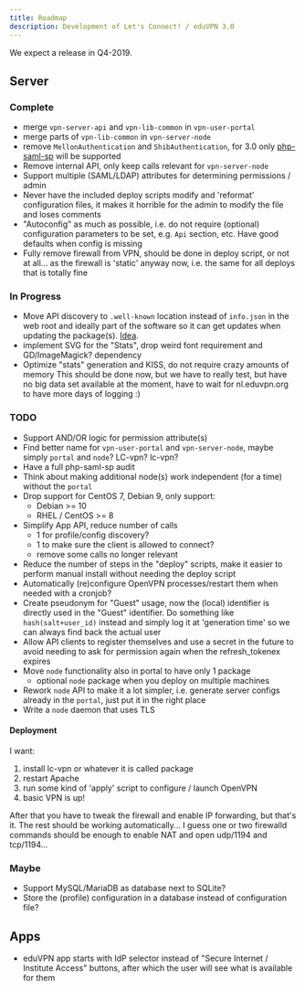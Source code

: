 ```yaml
---
title: Roadmap
description: Development of Let's Connect! / eduVPN 3.0
---
```


We expect a release in Q4-2019.

## Server

### Complete

- merge `vpn-server-api` and `vpn-lib-common` in `vpn-user-portal`
- merge parts of `vpn-lib-common` in `vpn-server-node`
- remove `MellonAuthentication` and `ShibAuthentication`, for 3.0 only 
  [php-saml-sp](https://git.tuxed.net/fkooman/php-saml-sp/) will be supported
- Remove internal API, only keep calls relevant for `vpn-server-node`
- Support multiple (SAML/LDAP) attributes for determining permissions / admin
- Never have the included deploy scripts modify and 'reformat' configuration 
  files, it makes it horrible for the admin to modify the file and loses 
  comments
- "Autoconfig" as much as possible, i.e. do not require (optional) 
  configuration parameters to be set, e.g. `Api` section, etc. Have good 
  defaults when config is missing
- Fully remove firewall from VPN, should be done in deploy script, or not at 
  all... as the firewall is 'static' anyway now, i.e. the same for all deploys
  that is totally fine

### In Progress

- Move API discovery to `.well-known` location instead of `info.json` in the 
  web root and ideally part of the software so it can get updates when updating
  the package(s). 
  [Idea](https://gist.github.com/fkooman/b41271a791be83cb4e9f56b82b4bfb42).
- implement SVG for the "Stats", drop weird font requirement and 
  GD/ImageMagick? dependency
- Optimize "stats" generation and KISS, do not require crazy amounts of memory
  This should be done now, but we have to really test, but have no big data 
  set available at the moment, have to wait for nl.eduvpn.org to have more 
  days of logging :)

### TODO

- Support AND/OR logic for permission attribute(s)
- Find better name for `vpn-user-portal` and `vpn-server-node`, maybe simply
  `portal` and `node`? LC-vpn? lc-vpn? 
- Have a full php-saml-sp audit
- Think about making additional node(s) work independent (for a time) without
  the `portal`
- Drop support for CentOS 7, Debian 9, only support:
  - Debian >= 10 
  - RHEL / CentOS >= 8
- Simplify App API, reduce number of calls
  - 1 for profile/config discovery?
  - 1 to make sure the client is allowed to connect?
  - remove some calls no longer relevant
- Reduce the number of steps in the "deploy" scripts, make it easier to perform
  manual install without needing the deploy script
- Automatically (re)configure OpenVPN processes/restart them when needed with
  a cronjob?
- Create pseudonym for "Guest" usage, now the (local) identifier is directly 
  used in the "Guest" identifier. Do something like `hash(salt+user_id)` 
  instead and simply log it at 'generation time' so we can always find back the
  actual user
- Allow API clients to register themselves and use a secret in the future to
  avoid needing to ask for permission again when the refresh_tokenex expires
- Move `node` functionality also in portal to have only 1 package
  - optional `node` package when you deploy on multiple machines
- Rework `node` API to make it a lot simpler, i.e. generate server configs
  already in the `portal`, just put it in the right place
- Write a `node` daemon that uses TLS

#### Deployment

I want:

1. install lc-vpn or whatever it is called package
2. restart Apache
3. run some kind of 'apply' script to configure / launch OpenVPN
4. basic VPN is up!

After that you have to tweak the firewall and enable IP forwarding, but that's
it. The rest should be working automatically... I guess one or two firewalld
commands should be enough to enable NAT and open udp/1194 and tcp/1194...

### Maybe

- Support MySQL/MariaDB as database next to SQLite?
- Store the (profile) configuration in a database instead of configuration 
  file?

## Apps

- eduVPN app starts with IdP selector instead of "Secure Internet / 
  Institute Access" buttons, after which the user will see what is available
  for them
